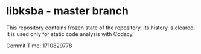 # libksba - master branch

This repository contains frozen state of the repository.
Its history is cleared. It is used only for static code
analysis with Codacy.

Commit Time: 1710829778